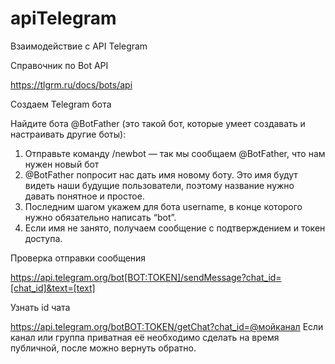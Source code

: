 # apiTelegram
Взаимодействие с API Telegram

Справочник по Bot API

https://tlgrm.ru/docs/bots/api

Создаем Telegram бота

  Найдите бота @BotFather (это такой бот, которые умеет создавать и настраивать другие боты):
  1) Отправьте команду /newbot — так мы сообщаем @BotFather, что нам нужен новый бот
  2) @BotFather попросит нас дать имя новому боту. Это имя будут видеть наши
    будущие пользователи, поэтому название нужно давать понятное и простое.
  3) Последним шагом укажем для бота username, в конце которого нужно обязательно
    написать “bot”.
  4) Если имя не занято, получаем сообщение с подтверждением и токен доступа.
    
    
Проверка отправки сообщения

https://api.telegram.org/bot[BOT:TOKEN]/sendMessage?chat_id=[chat_id]&text=[text]

Узнать id чата

https://api.telegram.org/botBOT:TOKEN/getChat?chat_id=@мойканал
Если канал или группа приватная её необходимо сделать на время публичной, после можно вернуть обратно.
